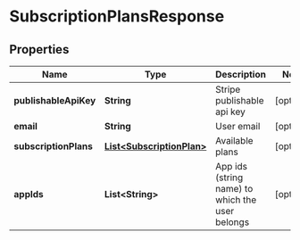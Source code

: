 
# SubscriptionPlansResponse

## Properties
Name | Type | Description | Notes
------------ | ------------- | ------------- | -------------
**publishableApiKey** | **String** | Stripe publishable api key |  [optional]
**email** | **String** | User email |  [optional]
**subscriptionPlans** | [**List&lt;SubscriptionPlan&gt;**](SubscriptionPlan.md) | Available plans |  [optional]
**appIds** | **List&lt;String&gt;** | App ids (string name) to which the user belongs |  [optional]



